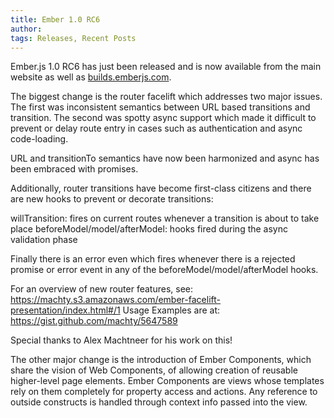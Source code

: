```yaml
---
title: Ember 1.0 RC6
author:
tags: Releases, Recent Posts
---
```


Ember.js 1.0 RC6 has just been released and is now available from the
main website as well as [builds.emberjs.com](http://builds.emberjs.com).

The biggest change is the router facelift which addresses two major issues. The first
was inconsistent semantics between URL based transitions and transition. The second
was spotty async support which made it difficult to prevent or delay route entry in
cases such as authentication and async code-loading.

URL and transitionTo semantics have now been harmonized and async has been embraced
with promises.

Additionally, router transitions have become first-class citizens and there are
new hooks to prevent or decorate transitions:

 willTransition: fires on current routes whenever a transition is about to take place
 beforeModel/model/afterModel: hooks fired during the async validation phase

Finally there is an error even which fires whenever there is a rejected promise or
error event in any of the beforeModel/model/afterModel hooks.

For an overview of new router features, see:
https://machty.s3.amazonaws.com/ember-facelift-presentation/index.html#/1
Usage Examples are at: https://gist.github.com/machty/5647589

Special thanks to Alex Machtneer for his work on this!

The other major change is the introduction of Ember Components, which share the vision
of Web Components, of allowing creation of reusable higher-level page elements.  Ember
Components are views whose templates rely on them completely for property access and
actions.  Any reference to outside constructs is handled through context info passed
 into the view.




